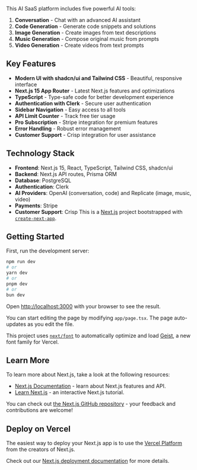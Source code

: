 


This AI SaaS platform includes five powerful AI tools:

1. **Conversation** - Chat with an advanced AI assistant
2. **Code Generation** - Generate code snippets and solutions
3. **Image Generation** - Create images from text descriptions
4. **Music Generation** - Compose original music from prompts
5. **Video Generation** - Create videos from text prompts


## Key Features

- **Modern UI with shadcn/ui and Tailwind CSS** - Beautiful, responsive interface
- **Next.js 15 App Router** - Latest Next.js features and optimizations
- **TypeScript** - Type-safe code for better development experience
- **Authentication with Clerk** - Secure user authentication
- **Sidebar Navigation** - Easy access to all tools
- **API Limit Counter** - Track free tier usage
- **Pro Subscription** - Stripe integration for premium features
- **Error Handling** - Robust error management
- **Customer Support** - Crisp integration for user assistance


## Technology Stack

- **Frontend**: Next.js 15, React, TypeScript, Tailwind CSS, shadcn/ui
- **Backend**: Next.js API routes, Prisma ORM
- **Database**: PostgreSQL
- **Authentication**: Clerk
- **AI Providers**: OpenAI (conversation, code) and Replicate (image, music, video)
- **Payments**: Stripe
- **Customer Support**: Crisp
This is a [Next.js](https://nextjs.org) project bootstrapped with [`create-next-app`](https://nextjs.org/docs/app/api-reference/cli/create-next-app).

## Getting Started

First, run the development server:

```bash
npm run dev
# or
yarn dev
# or
pnpm dev
# or
bun dev
```

Open [http://localhost:3000](http://localhost:3000) with your browser to see the result.

You can start editing the page by modifying `app/page.tsx`. The page auto-updates as you edit the file.

This project uses [`next/font`](https://nextjs.org/docs/app/building-your-application/optimizing/fonts) to automatically optimize and load [Geist](https://vercel.com/font), a new font family for Vercel.

## Learn More

To learn more about Next.js, take a look at the following resources:

- [Next.js Documentation](https://nextjs.org/docs) - learn about Next.js features and API.
- [Learn Next.js](https://nextjs.org/learn) - an interactive Next.js tutorial.

You can check out [the Next.js GitHub repository](https://github.com/vercel/next.js) - your feedback and contributions are welcome!

## Deploy on Vercel

The easiest way to deploy your Next.js app is to use the [Vercel Platform](https://vercel.com/new?utm_medium=default-template&filter=next.js&utm_source=create-next-app&utm_campaign=create-next-app-readme) from the creators of Next.js.

Check out our [Next.js deployment documentation](https://nextjs.org/docs/app/building-your-application/deploying) for more details.
